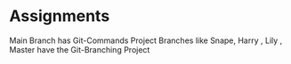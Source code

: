 # Assignments
Main Branch has Git-Commands Project
Branches like Snape, Harry , Lily , Master have the Git-Branching Project
